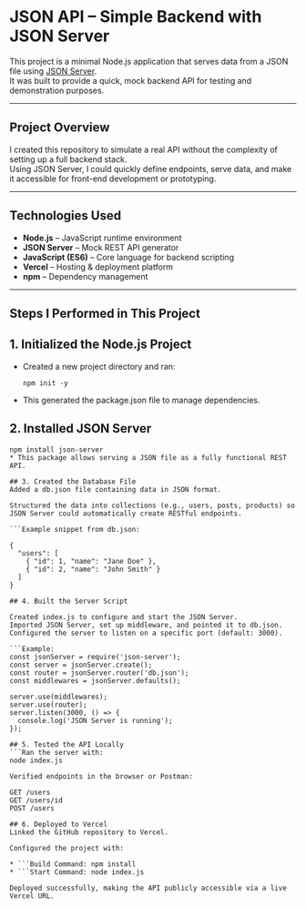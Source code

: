 # JSON API – Simple Backend with JSON Server

This project is a minimal Node.js application that serves data from a JSON file using [JSON Server](https://github.com/typicode/json-server).  
It was built to provide a quick, mock backend API for testing and demonstration purposes.

---

## Project Overview
I created this repository to simulate a real API without the complexity of setting up a full backend stack.  
Using JSON Server, I could quickly define endpoints, serve data, and make it accessible for front-end development or prototyping.

---

## Technologies Used
- **Node.js** – JavaScript runtime environment
- **JSON Server** – Mock REST API generator
- **JavaScript (ES6)** – Core language for backend scripting
- **Vercel** – Hosting & deployment platform
- **npm** – Dependency management

---

## Steps I Performed in This Project

## 1. **Initialized the Node.js Project**
- Created a new project directory and ran:
  ```vscode terminal
  npm init -y
* This generated the package.json file to manage dependencies.

## 2. Installed JSON Server
```Added JSON Server as a dependency:
npm install json-server
* This package allows serving a JSON file as a fully functional REST API.

## 3. Created the Database File
Added a db.json file containing data in JSON format.

Structured the data into collections (e.g., users, posts, products) so JSON Server could automatically create RESTful endpoints.

```Example snippet from db.json:

{
  "users": [
    { "id": 1, "name": "Jane Doe" },
    { "id": 2, "name": "John Smith" }
  ]
}

## 4. Built the Server Script

Created index.js to configure and start the JSON Server.
Imported JSON Server, set up middleware, and pointed it to db.json.
Configured the server to listen on a specific port (default: 3000).

```Example:
const jsonServer = require('json-server');
const server = jsonServer.create();
const router = jsonServer.router('db.json');
const middlewares = jsonServer.defaults();

server.use(middlewares);
server.use(router);
server.listen(3000, () => {
  console.log('JSON Server is running');
});

## 5. Tested the API Locally
```Ran the server with:
node index.js

Verified endpoints in the browser or Postman:

GET /users
GET /users/id
POST /users

## 6. Deployed to Vercel
Linked the GitHub repository to Vercel.

Configured the project with:

* ```Build Command: npm install
* ```Start Command: node index.js

Deployed successfully, making the API publicly accessible via a live Vercel URL.


